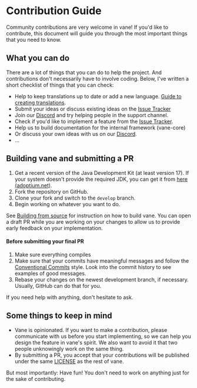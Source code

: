 # Contribution Guide

Community contributions are very welcome in vane!
If you'd like to contribute, this document will guide you through the most important things that you need to know.

## What you can do

There are a lot of things that you can do to help the project.
And contributions don't necessarily have to involve coding.
Below, I've written a short checklist of things that you can check:

- Help to keep translations up to date or add a new language. [Guide to creating translations](https://github.com/oddlama/vane/wiki/Creating-a-Translation).
- Submit your ideas or discuss existing ideas on the [Issue Tracker](https://github.com/oddlama/vane/issues)
- Join our [Discord](https://discord.gg/RueJ6A59x2) and try helping people in the support channel.
- Check if you'd like to implement a feature from the [Issue Tracker](https://github.com/oddlama/vane/issues).
- Help us to build documentation for the internal framework (vane-core)
- Or discuss your own ideas with us on our [Discord](https://discord.gg/RueJ6A59x2).
- ...

## Building vane and submitting a PR

1. Get a recent version of the Java Development Kit (at least version 17). If your system doesn't provide the required JDK, you can get it from [here (adoptium.net)](https://adoptium.net/).
2. Fork the repository on GitHub.
3. Clone your fork and switch to the `develop` branch.
4. Begin working on whatever you want to do.

See [Building from source](https://github.com/oddlama/vane#building-from-source) for instruction on how to build vane.
You can open a draft PR while you are working on your changes to allow
us to provide early feedback on your implementation.

#### Before submitting your final PR

1. Make sure everything compiles
2. Make sure that your commits have meaningful messages and follow the [Conventional Commits](https://www.conventionalcommits.org/en/v1.0.0/) style. Look into the commit history to see examples of good messages.
3. Rebase your changes on the newest development branch, if necessary. Usually, GitHub can do that for you.

If you need help with anything, don't hesitate to ask.

## Some things to keep in mind

- Vane is opinionated. If you want to make a contribution, please communicate with us before you start implementing,
  so we can help you design the feature in vane's spirit. We also want to avoid it that two people unknowingly work on the same thing.
- By submitting a PR, you accept that your contributions will be published under the same [LICENSE](./LICENSE) as the rest of vane.

But most importantly: Have fun! You don't need to work on anything just for the sake of contributing.
